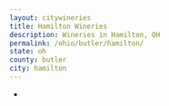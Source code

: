 ```yaml
---
layout: citywineries
title: Hamilton Wineries
description: Wineries in Hamilton, OH
permalink: /ohio/butler/hamilton/
state: oh
county: butler
city: hamilton
---
```

-
